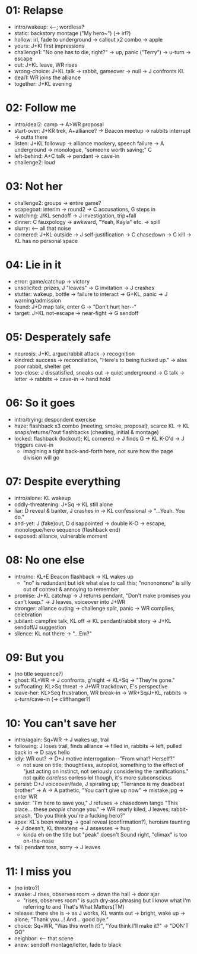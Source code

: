 <!--for my own reference; not supposed to be publically-accessible, but then again neither was the "beta" stuff. so uh, have at it if you want?

"intro/" = "cold open", title sequence after; else, assume title is at the very start (unless otherwise noted)
scene titles are mainly for URL purposes, may or may not have "chapter" titles. not using numbers in case scenes get shuffled; much easier to relink folders/indexes
arrows indicate a new webpage-->

# 01: Relapse
- intro/wakeup: <--; wordless?
- static: backstory montage ("My hero~") (→ irl?)
- hollow: irl, fade to underground → callout x2 combo → apple
- yours: J+Kl first impressions
- challenge1: "No one has to die, right?" → up, panic ("Terry") → u-turn → escape
- out: J+KL leave, WR rises
- wrong-choice: J+KL talk → rabbit, gameover → null → J confronts KL
- deal1: WR joins the alliance
- together: J+KL evening

# 02: Follow me
- intro/deal2: camp → A>WR proposal
- start-over: J+KR trek, A+alliance? → Beacon meetup → rabbits interrupt → outta there
- listen: J+KL followup → alliance mockery, speech failure → A underground → monologue, "someone worth saving;" C
- left-behind: A+C talk → pendant → cave-in
- challenge2: loud

# 03: Not her
- challenge2: groups → entire game?
- scapegoat: interim → round2 → C accusations, G steps in
- watching: J/KL sendoff → J investigation, trip+fall
- dinner: C fauxpology → awkward, "Yeah, Kayla" etc. → spill
- slurry: <-- all that noise
- cornered: J+KL outside → J self-justification → C chasedown → C kill → KL has no personal space

# 04: Lie in it
- error: game/catchup → victory
- unsolicited: prizes, J "leaves" → G invitation → J crashes
- stutter: wakeup, bottle → failure to interact → G+KL, panic → J warning/admission
- found: J+D map talk, enter G → "Don't hurt her--"
- target: J>KL not-escape → near-fight → G sendoff

# 05: Desperately safe
- neurosis: J+KL argue/rabbit attack → recognition
- kindred: success → reconciliation, "Here's to being fucked up." → alas poor rabbit, shelter get
- too-close: J dissatisfied, sneaks out → quiet underground → G talk → letter → rabbits → cave-in → hand hold

# 06: So it goes
- intro/trying: despondent exercise
- haze: flashback x3 combo (meeting, smoke, proposal), scarce KL → KL snaps/returns/?out flashbacks (cheating, initial & montage)
- locked: flashback (lockout); KL cornered → J finds G → KL K-O'd → J triggers cave-in
	- imagining a tight back-and-forth here, not sure how the page division will go

# 07: Despite everything
- intro/alone: KL wakeup
- oddly-threatening: J+Sq → KL still alone
- liar: D reveal & banter, J crashes in →  KL confessional → "...Yeah. You do."
- and-yet: J (fake)out, D disappointed → double K-O → escape, monologue/hero sequence (flashback end)
- exposed: alliance, vulnerable moment

# 08: No one else
- intro/no: KL+E Beacon flashback → KL wakes up
	- "no" is redundant but idk what else to call this; "nonononono" is silly out of context & annoying to remember
- promise: J+KL catchup → J returns pendant, "Don't make promises you can't keep." → J leaves, voiceover into J+WR
- stronger: alliance outing → challenge split, panic → WR complies, celebration
- jubilant: campfire talk, KL off → KL pendant/rabbit story → J+KL sendoff/J suggestion
- silence: KL not there → "...Em?"

# 09: But you
- (no title sequence?)
- ghost: KL+WR → J confronts, g'night → KL+Sq → "They're gone."
- suffocating: KL>Sq threat → J+WR trackdown, E's perspective
- leave-her: KL>Seq frustration, WR break-in → WR+Sq/J+KL, rabbits → u-turn/cave-in (→ cliffhanger?)

# 10: You can't save her
- intro/again: Sq+WR → J wakes up, trail
- following: J loses trail, finds alliance → filled in, rabbits → left, pulled back in → D says hello
- idly: WR out? → D+J motive interrogation--"From what? Herself?"
	- not sure on title; thoughtless, autopilot, something to the effect of "just acting on instinct, not seriously considering the ramifications." not quite *careless* ~~carless lol~~ though, it's more subconscious
- persist: D+J voiceover/fade, J spiraling up; "Terrance is my deadbeat brother" → A → A pathetic, "You can't give up now" → mistake.jpg → enter WR
- savior: "I'm here to save you," J refuses → chasedown tango "This place... these *people* change you." → WR nearly kiled, J leaves; rabbit-smash, "Do you think you're a fucking hero?"
- apex: KL's been waiting → goal reveal (confirmation?), heroism taunting → J doesn't, KL threatens → J assesses → hug
	- kinda eh on the title but "peak" doesn't Sound right, "climax" is too on-the-nose
- fall: pendant toss, sorry → J leaves

# 11: I miss you
- (no intro?)
- awake: J rises, observes room → down the hall → door ajar
	- "rises, observes room" is such dry-ass phrasing but I know what I'm referring to and That's What Matters(TM)
- release: there she is → as J works, KL wants out → bright, wake up → alone; "Thank you...! And... good bye."
- choice: Sq+WR, "Was this worth it?", "You think I'll make it?" → "DON'T GO"
- neighbor: <-- that scene
- anew: sendoff montage/letter, fade to black